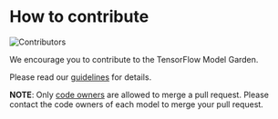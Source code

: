 # How to contribute

![Contributors](https://img.shields.io/github/contributors/tensorflow/models)

We encourage you to contribute to the TensorFlow Model Garden.

Please read our [guidelines](../../wiki/How-to-contribute) for details.

**NOTE**: Only [code owners](./CODEOWNERS) are allowed to merge a pull request.
Please contact the code owners of each model to merge your pull request.
